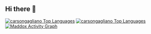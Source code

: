 ## Hi there 👋
<a href="https://github.com/carsongagliano"><img alt="carsongagliano Top Languages" src="https://github-readme-streak-stats.herokuapp.com/?user=carsongagliano&theme=dark&hide_border=false"/></a>
<a href="https://github.com/carsongagliano"><img alt="carsongagliano Top Languages" src="https://github-readme-stats.vercel.app/api/top-langs/?username=carsongagliano&langs_count=3&count_private=true&layout=compact&theme=react&hide_border=true&bg_color=0D1117&hide_title=true&include_all_commits=true"/></a>
<a href="https://github.com/carsongagliano/"><img alt="Maddox Activity Graph" src="https://github-readme-activity-graph.container.onl/graph?username=carsongagliano&bg_color=0D1117&color=5BCDEC&line=5BCDEC&point=FFFFFF&hide_border=true&hide_title=true" /></a>

<!--
**carsongagliano/carsongagliano** is a ✨ _special_ ✨ repository because its `README.md` (this file) appears on your GitHub profile.

Here are some ideas to get you started:

- 🔭 I’m currently working on ...
- 🌱 I’m currently learning ...
- 👯 I’m looking to collaborate on ...
- 🤔 I’m looking for help with ...
- 💬 Ask me about ...
- 📫 How to reach me: ...
- 😄 Pronouns: ...
- ⚡ Fun fact: ...
-->
